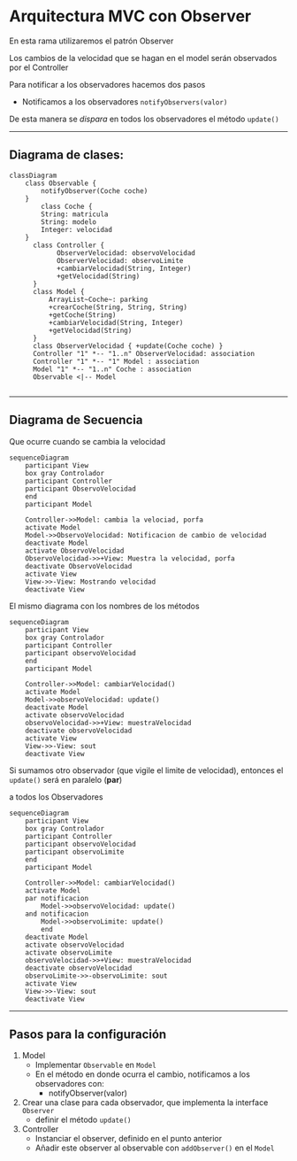 # Arquitectura MVC con Observer

En esta rama utilizaremos el patrón Observer

Los cambios de la velocidad que se hagan en el model
serán observados por el Controller

Para notificar a los observadores hacemos dos pasos

* Notificamos a los observadores `notifyObservers(valor)`

De esta manera se *dispara* en todos los observadores el método `update()`

---
## Diagrama de clases:

```mermaid
classDiagram
    class Observable {
        notifyObserver(Coche coche)
    }
        class Coche {
        String: matricula
        String: modelo
        Integer: velocidad
    }
      class Controller {
            ObserverVelocidad: observoVelocidad
            ObserverVelocidad: observoLimite
            +cambiarVelocidad(String, Integer)
            +getVelocidad(String)
      }
      class Model {
          ArrayList~Coche~: parking
          +crearCoche(String, String, String)
          +getCoche(String)
          +cambiarVelocidad(String, Integer)
          +getVelocidad(String)
      }
      class ObserverVelocidad { +update(Coche coche) }
      Controller "1" *-- "1..n" ObserverVelocidad: association
      Controller "1" *-- "1" Model : association
      Model "1" *-- "1..n" Coche : association
      Observable <|-- Model
      
```

---

## Diagrama de Secuencia

Que ocurre cuando se cambia la velocidad


```mermaid
sequenceDiagram
    participant View
    box gray Controlador
    participant Controller
    participant ObservoVelocidad
    end
    participant Model
    
    Controller->>Model: cambia la velociad, porfa
    activate Model
    Model->>ObservoVelocidad: Notificacion de cambio de velocidad
    deactivate Model
    activate ObservoVelocidad
    ObservoVelocidad->>+View: Muestra la velocidad, porfa
    deactivate ObservoVelocidad
    activate View
    View->>-View: Mostrando velocidad
    deactivate View
```

El mismo diagrama con los nombres de los métodos

```mermaid
sequenceDiagram
    participant View
    box gray Controlador
    participant Controller
    participant observoVelocidad
    end
    participant Model

    Controller->>Model: cambiarVelocidad()
    activate Model
    Model->>observoVelocidad: update()
    deactivate Model
    activate observoVelocidad
    observoVelocidad->>+View: muestraVelocidad
    deactivate observoVelocidad
    activate View
    View->>-View: sout
    deactivate View
```

Si sumamos otro observador (que vigile el limite de velocidad), entonces el `update()` será en paralelo (**par**)

a todos los Observadores

```mermaid
sequenceDiagram
    participant View
    box gray Controlador
    participant Controller
    participant observoVelocidad
    participant observoLimite
    end
    participant Model

    Controller->>Model: cambiarVelocidad()
    activate Model
    par notificacion
        Model->>observoVelocidad: update()
    and notificacion
        Model->>observoLimite: update()
        end
    deactivate Model
    activate observoVelocidad
    activate observoLimite
    observoVelocidad->>+View: muestraVelocidad
    deactivate observoVelocidad
    observoLimite->>-observoLimite: sout
    activate View
    View->>-View: sout
    deactivate View
```

---
## Pasos para la configuración

1. Model
   * Implementar `Observable` en `Model`
   * En el método en donde ocurra el cambio, notificamos a los observadores con:
     * notifyObserver(valor)
2. Crear una clase para cada observador, que implementa la interface `Observer`
    * definir el método `update()`
3. Controller
    * Instanciar el observer, definido en el punto anterior
    * Añadir este observer al observable con `addObserver()` en el `Model`
